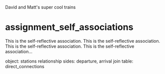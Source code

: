David and Matt's super cool trains

assignment_self_associations
============================

This is the self-reflective association. This is the self-reflective association. This is the self-reflective association. This is the self-reflective association...

object:               stations
relationship sides:   departure, arrival
join table:           direct_connections
